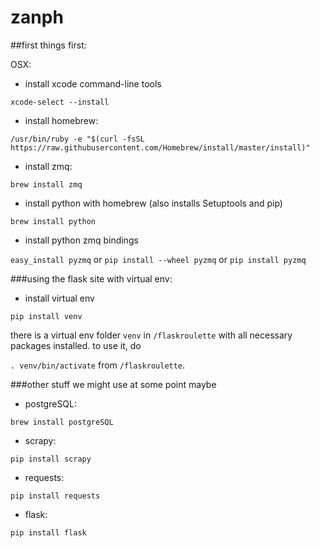 # zanph

##first things first:

OSX:

* install xcode command-line tools

`xcode-select --install`

* install homebrew:

`/usr/bin/ruby -e "$(curl -fsSL https://raw.githubusercontent.com/Homebrew/install/master/install)"`

* install zmq:

`brew install zmq`

* install python with homebrew (also installs Setuptools and pip)

`brew install python`

* install python zmq bindings

`easy_install pyzmq`
or
`pip install --wheel pyzmq`
or
`pip install pyzmq`


###using the flask site with virtual env:

* install virtual env
 
`pip install venv`

there is a virtual env folder `venv` in `/flaskroulette` with all necessary packages installed. to use it, do

`. venv/bin/activate` from `/flaskroulette`.



###other stuff we might use at some point maybe
* postgreSQL:

`brew install postgreSQL`

* scrapy:

`pip install scrapy`

* requests:

`pip install requests`

* flask:

`pip install flask`
